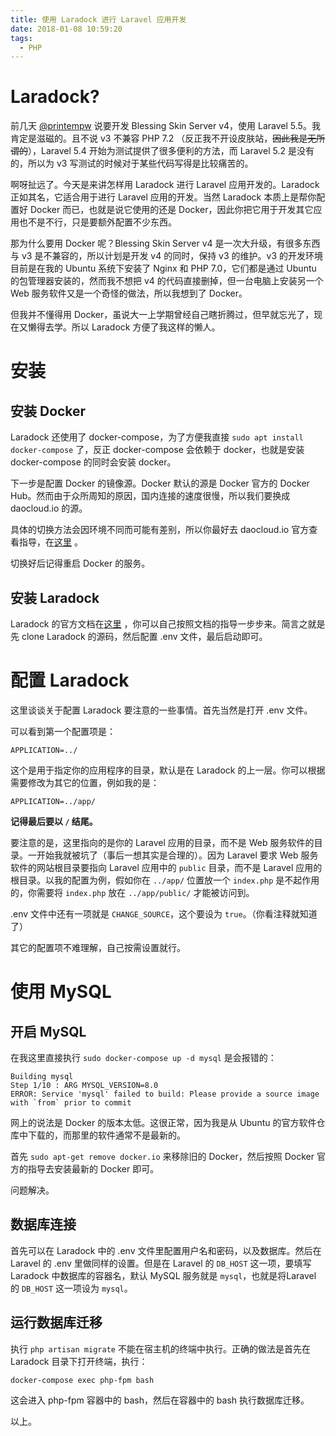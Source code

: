 ```yaml
---
title: 使用 Laradock 进行 Laravel 应用开发
date: 2018-01-08 10:59:20
tags:
  - PHP
---
```


# Laradock?

前几天 [@printempw](https://blessing.studio) 说要开发 Blessing Skin Server v4，使用 Laravel 5.5。我肯定是滋磁的。且不说 v3 不兼容 PHP 7.2 （反正我不开设皮肤站，~~因此我是无所谓的~~），Laravel 5.4 开始为测试提供了很多便利的方法，而 Laravel 5.2 是没有的，所以为 v3 写测试的时候对于某些代码写得是比较痛苦的。

啊呀扯远了。今天是来讲怎样用 Laradock 进行 Laravel 应用开发的。Laradock 正如其名，它适合用于进行 Laravel 应用的开发。当然 Laradock 本质上是帮你配置好 Docker 而已，也就是说它使用的还是 Docker，因此你把它用于开发其它应用也不是不行，只是要额外配置不少东西。

那为什么要用 Docker 呢？Blessing Skin Server v4 是一次大升级，有很多东西与 v3 是不兼容的，所以计划是开发 v4 的同时，保持 v3 的维护。v3 的开发环境目前是在我的 Ubuntu 系统下安装了 Nginx 和 PHP 7.0，它们都是通过 Ubuntu 的包管理器安装的，然而我不想把 v4 的代码直接删掉，但一台电脑上安装另一个 Web 服务软件又是一个奇怪的做法，所以我想到了 Docker。

但我并不懂得用 Docker，虽说大一上学期曾经自己瞎折腾过，但早就忘光了，现在又懒得去学。所以 Laradock 方便了我这样的懒人。

# 安装

## 安装 Docker

Laradock 还使用了 docker-compose，为了方便我直接 `sudo apt install docker-compose` 了，反正 docker-compose 会依赖于 docker，也就是安装  docker-compose 的同时会安装 docker。

下一步是配置 Docker 的镜像源。Docker 默认的源是 Docker 官方的 Docker Hub。然而由于众所周知的原因，国内连接的速度很慢，所以我们要换成 daocloud.io 的源。

具体的切换方法会因环境不同而可能有差别，所以你最好去 daocloud.io 官方查看指导，在[这里](https://www.daocloud.io/mirror#accelerator-doc) 。

切换好后记得重启 Docker 的服务。

## 安装 Laradock

Laradock 的官方文档在[这里](http://laradock.io/) ，你可以自己按照文档的指导一步步来。简言之就是先 clone Laradock 的源码，然后配置 .env 文件，最后启动即可。

# 配置 Laradock

这里谈谈关于配置 Laradock 要注意的一些事情。首先当然是打开 .env 文件。

可以看到第一个配置项是：

```
APPLICATION=../
```

这个是用于指定你的应用程序的目录，默认是在 Laradock 的上一层。你可以根据需要修改为其它的位置，例如我的是：

```
APPLICATION=../app/
```

**记得最后要以 `/` 结尾。**

要注意的是，这里指向的是你的 Laravel 应用的目录，而不是 Web 服务软件的目录。一开始我就被坑了（事后一想其实是合理的）。因为 Laravel 要求 Web 服务软件的网站根目录要指向 Laravel 应用中的 `public` 目录，而不是 Laravel 应用的根目录。以我的配置为例，假如你在 `../app/` 位置放一个 `index.php` 是不起作用的，你需要将 `index.php` 放在 `../app/public/` 才能被访问到。

.env 文件中还有一项就是 `CHANGE_SOURCE`，这个要设为 `true`。（你看注释就知道了）

其它的配置项不难理解，自己按需设置就行。

# 使用 MySQL

## 开启 MySQL

在我这里直接执行 `sudo docker-compose up -d mysql` 是会报错的：

```
Building mysql
Step 1/10 : ARG MYSQL_VERSION=8.0
ERROR: Service 'mysql' failed to build: Please provide a source image with `from` prior to commit
```

网上的说法是 Docker 的版本太低。这很正常，因为我是从 Ubuntu 的官方软件仓库中下载的，而那里的软件通常不是最新的。

首先 `sudo apt-get remove docker.io` 来移除旧的 Docker，然后按照 Docker 官方的指导去安装最新的 Docker 即可。

问题解决。

## 数据库连接

首先可以在 Laradock 中的 .env 文件里配置用户名和密码，以及数据库。然后在 Laravel 的 .env 里做同样的设置。但是在 Laravel 的 `DB_HOST` 这一项，要填写 Laradock 中数据库的容器名，默认 MySQL 服务就是 `mysql`，也就是将Laravel 的 `DB_HOST` 这一项设为 `mysql`。

## 运行数据库迁移

执行 `php artisan migrate` 不能在宿主机的终端中执行。正确的做法是首先在 Laradock 目录下打开终端，执行：

```shell
docker-compose exec php-fpm bash
```

这会进入 php-fpm 容器中的 bash，然后在容器中的 bash 执行数据库迁移。

以上。
